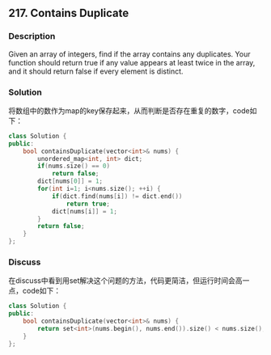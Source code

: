 ## 217. Contains Duplicate
### Description
Given an array of integers, find if the array contains any duplicates. Your function should return true if any value appears at least twice in the array, and it should return false if every element is distinct.

### Solution
将数组中的数作为map的key保存起来，从而判断是否存在重复的数字，code如下：

```C++
class Solution {
public:
    bool containsDuplicate(vector<int>& nums) {
        unordered_map<int, int> dict;
        if(nums.size() == 0)
            return false;
        dict[nums[0]] = 1;
        for(int i=1; i<nums.size(); ++i) {
            if(dict.find(nums[i]) != dict.end())
                return true;
            dict[nums[i]] = 1;
        }
        return false;
    }
};
```

### Discuss
在discuss中看到用set解决这个问题的方法，代码更简洁，但运行时间会高一点，code如下：

```C++
class Solution {
public:
    bool containsDuplicate(vector<int>& nums) {
        return set<int>(nums.begin(), nums.end()).size() < nums.size();
    }
};
```